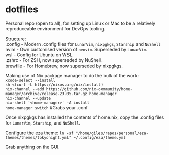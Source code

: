 # dotfiles

Personal repo (open to all), for setting up Linux or Mac to be a relatively reproduceable environment for DevOps tooling.  

Structure:  
    .config  - Modern .config files for `LunarVim`, `nixpgkgs`, `Starship` and `NuShell`  
    nvim     - Own customised version of `neovim`. Superseded by `LunarVim`.  
    wsl      - Config for Ubuntu on WSL.  
    .zshrc   - For ZSH, now superseded by NuShell.  
    brewfile - For Homebrew, now superseded by nixpgkgs.  

Making use of Nix package manager to do the bulk of the work:  
  `xcode-select --install`  
  `sh <(curl -L https://nixos.org/nix/install)`  
  `nix-channel --add https://github.com/nix-community/home-manager/archive/release-23.05.tar.gz home-manager`  
  `nix-channel --update`  
  `nix-shell '<home-manager>' -A install`  
  `home-manager switch` #Grabs your .conf  
  
Once nixpgkgs has installed the contents of home.nix, copy the .config files for `LunarVim`, `Starship`, and `NuShell`.  
  
Configure the eza theme: `ln -sf "/home/giles/repos/personal/eza-themes/themes/tokyonight.yml" ~/.config/eza/theme.yml`  
  
Gr<F15>ab anything on the GUI.  
